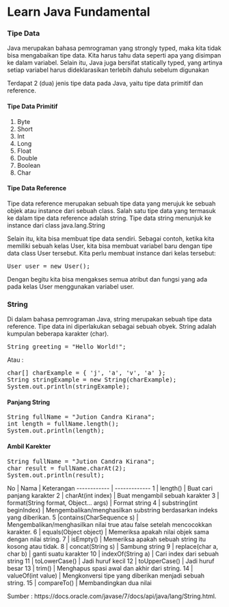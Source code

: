 # Learn Java Fundamental

### Tipe Data
<p>Java merupakan bahasa pemrograman yang strongly typed, maka kita tidak bisa mengabaikan tipe data. Kita harus tahu data seperti apa yang disimpan ke dalam variabel. Selain itu, Java juga bersifat statically typed, yang artinya setiap variabel harus dideklarasikan terlebih dahulu sebelum digunakan</p>
<p>Terdapat 2 (dua) jenis tipe data pada Java, yaitu tipe data primitif dan reference. </p>

#### Tipe Data Primitif
1. Byte
2. Short
3. Int
4. Long
5. Float
6. Double
7. Boolean
8. Char

#### Tipe Data Reference
<p>Tipe data reference merupakan sebuah tipe data yang merujuk ke sebuah objek atau instance dari sebuah class. Salah satu tipe data yang termasuk ke dalam tipe data reference adalah string. Tipe data string menunjuk ke instance dari class java.lang.String</p>
<p>Selain itu, kita bisa membuat tipe data sendiri. Sebagai contoh, ketika kita memiliki sebuah kelas User, kita bisa membuat variabel baru dengan tipe data class User tersebut. Kita perlu membuat instance dari kelas tersebut:</p>
<pre>
User user = new User();
</pre>
<p>Dengan begitu kita bisa mengakses semua atribut dan fungsi yang ada pada kelas User menggunakan variabel user.</p>

### String
<p>Di dalam bahasa pemrograman Java, string merupakan sebuah tipe data reference. Tipe data ini diperlakukan sebagai sebuah obyek. String adalah kumpulan beberapa karakter (char).</p>
<pre>
String greeting = "Hello World!";
</pre>
<p>Atau :</p>
<pre>
char[] charExample = { 'j', 'a', 'v', 'a' };
String stringExample = new String(charExample);
System.out.println(stringExample);
</pre>

#### Panjang String
<pre>
String fullName = "Jution Candra Kirana";
int length = fullName.length();
System.out.println(length);
</pre>


#### Ambil Karekter
<pre>
String fullName = "Jution Candra Kirana";
char result = fullName.charAt(2);
System.out.println(result);
</pre>

No | Nama | Keterangan
------------ | -------------
1 | length() | Buat cari panjang karakter
2 | charAt(int index) | Buat mengambil sebuah karakter
3 | format(String format, Object… args) | Format string
4 | substring(int beginIndex) | Mengembalikan/menghasilkan substring berdasarkan indeks yang diberikan.
5 |contains(CharSequence s) | Mengembalikan/menghasilkan nilai true atau false setelah mencocokkan karakter.
6 | equals(Object object) | Memeriksa apakah nilai objek sama dengan nilai string.
7 | isEmpty() | Memeriksa apakah sebuah string itu kosong atau tidak.
8 | concat(String s) | Sambung string
9 | replace(char a, char b) | ganti suatu karakter
10 | indexOf(String a) | Cari index dari sebuah string
11 | toLowerCase() | Jadi huruf kecil
12 | toUpperCase() | Jadi huruf besar
13 | trim() | Menghapus spasi awal dan akhir dari string.
14 | valueOf(int value) | Mengkonversi tipe yang diberikan menjadi sebuah string.
15 | compareTo() | Membandingkan dua nilai

<p>Sumber : https://docs.oracle.com/javase/7/docs/api/java/lang/String.html. </p>
